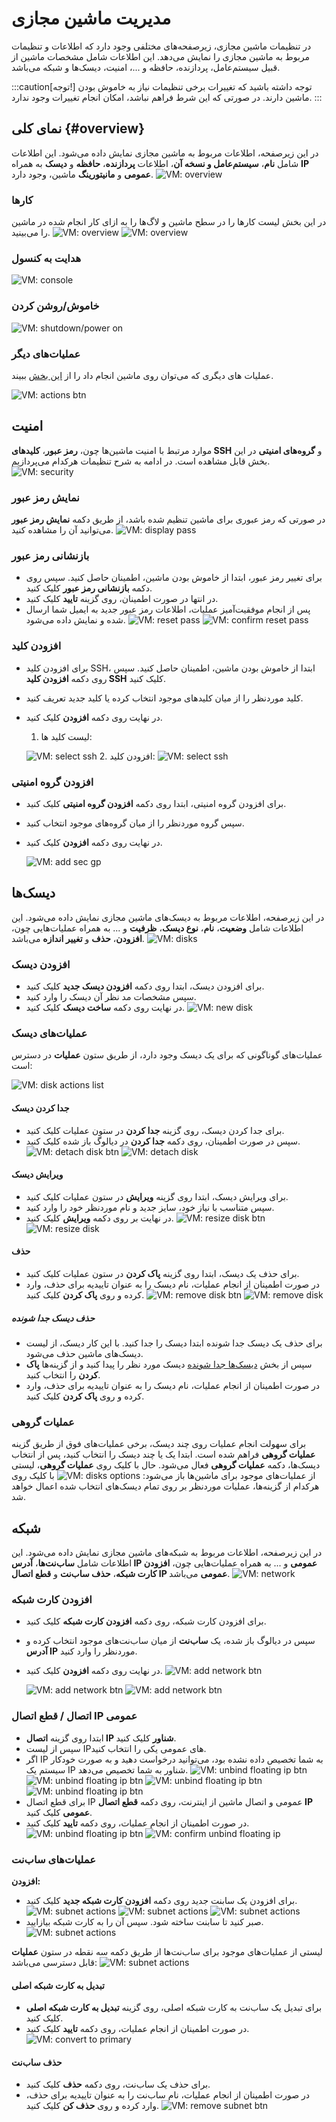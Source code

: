 # مدیریت ماشین مجازی

در تنظیمات ماشین مجازی، زیرصفحه‌های مختلفی وجود دارد که اطلاعات و تنظیمات مربوط به ماشین مجازی را نمایش می‌دهد. این اطلاعات شامل مشخصات ماشین از قبیل سیستم‌عامل، پردازنده، حافظه و ...، امنیت، دیسک‌ها و شبکه می‌باشد.

:::caution[توجه!]
توجه داشته باشید که تغییرات برخی تنظیمات نیاز به خاموش بودن ماشین دارند. در صورتی که این شرط فراهم نباشد، امکان انجام تغییرات وجود ندارد.
:::

## نمای کلی {#overview}

در این زیرصفحه، اطلاعات مربوط به ماشین مجازی نمایش داده می‌شود. این اطلاعات شامل **نام**، **سیستم‌عامل و نسخه آن**، اطلاعات **پردازنده**، **حافظه** و **دیسک** به همراه **IP عمومی** و **مانیتورینگ** ماشین، وجود دارد.
![VM: overview](../img/iaas-vm-overview.png)

### کارها

در این بخش لیست کارها را در سطح ماشین و لاگ‌ها را به ازای کار انجام شده در ماشین را می‌بینید.
![VM: overview](../img/iaas-vm-overview-works.png)
![VM: overview](../img/iaas-vm-overview-works-list.png)

### هدایت به کنسول

![VM: console](../img/iaas-vm-overview-console.png)

### خاموش/روشن کردن

![VM: shutdown/power on](../img/iaas-vm-overview-shutdown.png)

### عملیات‌های دیگر

عملیات های دیگری که می‌توان روی ماشین انجام داد را از [این بخش](../index#restart) ببیند.

![VM: actions btn](../img/iaas-vm-overview-options.png)

## امنیت

موارد مرتبط با امنیت ماشین‌ها چون، **رمز عبور**، **کلیدهای SSH** و **گروه‌های امنیتی** در این بخش قابل مشاهده است. در ادامه به شرح تنظیمات هرکدام می‌پردازیم.
![VM: security](../img/iaas-vm-security-overview.png)

### نمایش رمز عبور

در صورتی که رمز عبوری برای ماشین تنظیم شده باشد، از طریق دکمه **نمایش رمز عبور** می‌توانید آن را مشاهده کنید.
![VM: display pass](../img/iaas-vm-security-display-password.png)

### بازنشانی رمز عبور

- برای تغییر رمز عبور، ابتدا از خاموش بودن ماشین، اطمینان حاصل کنید. سپس روی دکمه **بازنشانی رمز عبور** کلیک کنید.
- در انتها در صورت اطمینان، روی گزینه **تایید** کلیک کنید.
- پس از انجام موفقیت‌آمیز عملیات، اطلاعات رمز عبور جدید به ایمیل شما ارسال شده و نمایش داده می‌شود.
  ![VM: reset pass](../img/iaas-vm-security-reset-password.png)
  ![VM: confirm reset pass](../img/iaas-vm-security-reset-password-confirm.png)

### افزودن کلید

- برای افزودن کلید SSH، ابتدا از خاموش بودن ماشین، اطمینان حاصل کنید. سپس روی دکمه **افزودن کلید SSH** کلیک کنید.
- کلید موردنظر را از میان کلیدهای موجود انتخاب کرده یا کلید جدید تعریف کنید.
- در نهایت روی دکمه **افزودن** کلیک کنید.

  1.  لیست کلید ها:

  ![VM: select ssh](../img/iaas-vm-security-ssh-list.png) 2. افزودن کلید:
  ![VM: select ssh](../img/iaas-vm-security-add-sshkey.png)

### افزودن گروه امنیتی

- برای افزودن گروه امنیتی، ابتدا روی دکمه **افزودن گروه امنیتی** کلیک کنید.
- سپس گروه موردنظر را از میان گروه‌های موجود انتخاب کنید.
- در نهایت روی دکمه **افزودن** کلیک کنید.

  ![VM: add sec gp](../img/iaas-vm-security-securitygroups-list.png)

## دیسک‌ها

در این زیرصفحه، اطلاعات مربوط به دیسک‌های ماشین مجازی نمایش داده می‌شود. این اطلاعات شامل **وضعیت**، **نام**، **نوع دیسک**، **ظرفیت** و ... به همراه عملیات‌هایی چون، **افزودن**، **حذف** و **تغییر اندازه** می‌باشد.
![VM: disks](../img/iaas-vm-disks-overview.png)

### افزودن دیسک

- برای افزودن دیسک، ابتدا روی دکمه **افزودن دیسک جدید** کلیک کنید.
- سپس مشخصات مد نظر آن دیسک را وارد کنید.
- در نهایت روی دکمه **ساخت دیسک** کلیک کنید.
  ![VM: new disk](../img/iaas-vm-disks-add.png)

### عملیات‌های دیسک

عملیات‌‌های گوناگونی که برای یک دیسک وجود دارد، از طریق ستون **عملیات** در دسترس است:

![VM: disk actions list](../img/iaas-vm-disks-options.png)

#### جدا کردن دیسک

- برای جدا کردن دیسک، روی گزینه **جدا کردن** در ستون عملیات کلیک کنید.
- سپس در صورت اطمینان، روی دکمه **جدا کردن** در دیالوگ باز شده کلیک کنید.
  ![VM: detach disk btn](../img/iaas-vm-disks-detach.png)
  ![VM: detach disk](../img/iaas-vm-disks-detach-confirm.png)

#### ویرایش دیسک

- برای ویرایش دیسک، ابتدا روی گزینه **ویرایش** در ستون عملیات کلیک کنید.
- سپس متناسب با نیاز خود، سایز جدید و نام موردنظر خود را وارد کنید.
- در نهایت بر روی دکمه **ویرایش** کلیک کنید.
  ![VM: resize disk btn](../img/iaas-vm-disks-resize-btn.png)
  ![VM: resize disk](../img/iaas-vm-disks-resize.png)

#### حذف

- برای حذف یک دیسک، ابتدا روی گزینه **پاک کردن** در ستون عملیات کلیک کنید.
- در صورت اطمینان از انجام عملیات، نام دیسک را به عنوان تاییدیه برای حذف، وارد کرده و روی **پاک کردن** کلیک کنید.
  ![VM: remove disk btn](../img/iaas-vm-disks-remove-btn.png)
  ![VM: remove disk](../img/iaas-vm-disks-remove-disk-confirm.png)

##### حذف دیسک جدا شونده

- برای حذف یک دیسک جدا شونده ابتدا دیسک را جدا کنید. با این کار دیسک، از لیست دیسک‌های ماشین حذف می‌شود.
- سپس از بخش [دیسک‌ها جدا شونده](../../disks) دیسک مورد نظر را پیدا کنید و از گزینه‌ها **پاک کردن** را انتخاب کنید.
- در صورت اطمینان از انجام عملیات، نام دیسک را به عنوان تاییدیه برای حذف، وارد کرده و روی **پاک کردن** کلیک کنید.

### عملیات گروهی

برای سهولت انجام عملیات روی چند دیسک، برخی عملیات‌های فوق از طریق گزینه **عملیات گروهی** فراهم شده است. ابتدا یک یا چند دیسک را انتخاب کنید، پس از انتخاب دیسک‌ها، دکمه **عملیات گروهی** فعال می‌شود. حال با کلیک روی **عملیات گروهی**، لیستی از عملیات‌های موجود برای ماشین‌ها باز می‌شود:
![VM: disks options](../img/iaas-vm-disks-group-options.png)
با کلیک روی هرکدام از گزینه‌ها، عملیات موردنظر بر روی تمام دیسک‌های انتخاب شده اعمال خواهد شد.

## شبکه

در این زیرصفحه، اطلاعات مربوط به شبکه‌های ماشین مجازی نمایش داده می‌شود. این اطلاعات شامل **ساب‌نت‌ها**، **آدرس IP عمومی** و ... به همراه عملیات‌هایی چون، **افزودن کارت شبکه**، **حذف ساب‌نت** و **قطع اتصال IP عمومی** می‌باشد.
![VM: network](../img/iaas-vm-network-overview.png)

### افزودن کارت شبکه

- برای افزودن کارت شبکه، روی دکمه **افزودن کارت شبکه** کلیک کنید.
- سپس در دیالوگ باز شده، یک **ساب‌نت** از میان ساب‌نت‌های موجود انتخاب کرده و **آدرس IP** موردنظر را وارد کنید.
- در نهایت روی دکمه **افزودن** کلیک کنید.
  ![VM: add network btn](../img/iaas-vm-network-add-Interface.png)

  ![VM: add network btn](../img/iaas-vm-network-add-Interface-subnet-list.png)
  ![VM: add network btn](../img/iaas-vm-network-add-Interface-subnet-add.png)

### اتصال / قطع اتصال IP عمومی

- ابتدا روی گزینه **اتصال IP شناور** کلیک کنید.
- سپس از لیست IPهای عمومی یکی را انتخاب کنید.
- اگر IP به شما تخصیص داده نشده بود، می‌توانید درخواست دهید و به صورت خودکار سیستم یک IP شناور به شما تخصیص می‌دهد.
  ![VM: unbind floating ip btn](../img/iaas-vm-network-bind-floating-ip-btn.png)
  ![VM: unbind floating ip btn](../img/iaas-vm-network-bind-floating-ip.png)
  ![VM: unbind floating ip btn](../img/iaas-vm-network-bind-floating-ip-list.png)
  ![VM: unbind floating ip btn](../img/iaas-vm-network-bind-floating-ip-new.png)
- برای قطع اتصال IP عمومی و اتصال ماشین از اینترنت، روی دکمه **قطع اتصال IP عمومی** کلیک کنید.
- در صورت اطمینان از انجام عملیات، روی دکمه **تایید** کلیک کنید.
  ![VM: unbind floating ip btn](../img/iaas-vm-network-unbind-floating-ip-btn.png)
  ![VM: confirm unbind floating ip](../img/iaas-vm-network-unbind-floating-ip-confirm.png)

### عملیات‌های ساب‌نت

**افزودن:**

- برای افزودن یک سابنت جدید روی دکمه **افزودن کارت شبکه جدید** کلیک کنید.
  ![VM: subnet actions](../img/iaas-vm-network-subnet-add-btn.png)
  ![VM: subnet actions](../img/iaas-vm-network-subnet-add-list.png)
  ![VM: subnet actions](../img/iaas-vm-network-subnet-add-list-new.png)
- صبر کنید تا سابنت ساخته شود. سپس آن را به کارت شبکه بیازایید.
  ![VM: subnet actions](../img/iaas-vm-network-subnet-add-list-new-successful.png)

لیستی از عملیات‌های موجود برای ساب‌نت‌ها از طریق دکمه سه نقطه در ستون **عملیات** قابل دسترسی می‌باشد:
![VM: subnet actions](../img/iaas-vm-network-subnet-actions-list.png)

#### تبدیل به کارت شبکه اصلی

- برای تبدیل یک ساب‌نت به کارت شبکه اصلی، روی گزینه **تبدیل به کارت شبکه اصلی** کلیک کنید.
- در صورت اطمینان از انجام عملیات، روی دکمه **تایید** کلیک کنید.
  ![VM: convert to primary](../img/iaas-vm-network-subnet-convert-to-primary.png)

#### حذف ساب‌نت

- برای حذف یک ساب‌نت، روی دکمه **حذف** کلیک کنید.
- در صورت اطمینان از انجام عملیات، نام ساب‌نت را به عنوان تاییدیه برای حذف، وارد کرده و روی **حذف کن** کلیک کنید.
  ![VM: remove subnet btn](../img/iaas-vm-network-remove-subnet.png)
